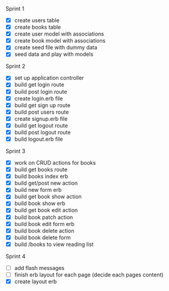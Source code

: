 Sprint 1
- [x] create users table
- [x] create books table
- [x] create user model with associations
- [x] create book model with associations
- [x] create seed file with dummy data
- [x] seed data and play with models

Sprint 2
- [x] set up application controller
- [x] build get login route
- [x] build post login route
- [x] create login.erb file
- [x] build get sign up route
- [x] build post users route
- [x] create signup.erb file
- [x] build get logout route
- [x] build post logout route
- [x] build logout.erb file

Sprint 3
- [x] work on CRUD actions for books
- [x] build get books route
- [x] build books index erb
- [x] build get/post new action
- [x] build new form erb
- [x] build get book show action
- [x] build book show erb
- [x] build get book edit action
- [x] build book patch action
- [x] build book edit form erb
- [x] build book delete action
- [x] build book delete form
- [x] build /books to view reading list

Sprint 4
- [ ] add flash messages
- [ ] finish erb layout for each page (decide each pages content)
- [x] create layout erb
